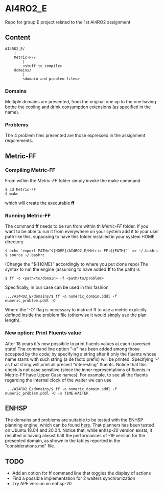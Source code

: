 # AI4RO2_E
Repo for group E project related to the 1st AI4RO2 assignment


## Content

```
AI4RO2_E/
	|
	Metric-FF/
		|
		<stuff to compile>
	domains/
		|
		<domain and problem files>
```

### Domains

Multiple domains are presented, from the original one up to the one having bothe the cooling and drink consumption
extensions (as specified in the name).

### Problems

The 4 problem files presented are those expressed in the assignment requirements.

## Metric-FF

### Compiling Metric-FF

From within the *Metric-FF* folder simply invoke the make command
```
$ cd Metric-FF
$ make
```
which will create the executable **ff**

### Running Metric-FF

The command **ff** needs to be run from within th *Metric-FF* folder.
If you want to be able tu run it from everywhere on your system add it to your user path like this, supposing to have this folder installed in your system HOME directory
```
$ echo 'export PATH="${HOME}/AI4RO2_E/Metric-FF:${PATH}"' >> ~/.bashrc
$ source ~/.bashrc
```
(Change the "${HOME}" accordingly to where you put clone repo)
The syntax to run the engine (assuming to have added **ff** to the path) is
```
$ ff -o <path/to/domain> -f <path/to/problem>
```
Specifically, in our case can be used in this fashion
```
.../AI4RO2_E/domains/$ ff -o numeric_domain.pddl -f numeric_problem.pddl -O
```
Where the '-O' flag is necessary to instruct ff to use a metric explicitly defined inside the problem file (otherwise it would simply use the plan length).

### New option: Print Fluents value

After 18 years it's now possibile to print fluents values at each traversed state!
The command line option "-s" has been added among those accepted by the code; by specifying a string after it
only the fluents whose name starts with such string (a de facto prefix) will be printed. Specifying '-' as that string
will print all present "interesting" fluents. Notice that this check is not case sensitive (since the inner representations
of fluents in Metric-FF have Upper Case names).
For example, to see all the fluents regarding the internal clock of the waiter we can use
```
.../AI4RO2_E/domains/$ ff -o numeric_domain.pddl -f numeric_problem.pddl -O -s TIME-WAITER
```

## ENHSP

The domains and problems are suitable to be tested with the ENHSP planning engine, which can be found 
[here](https://gitlab.com/enricos83/ENHSP-Public/-/tree/enhsp-19).
That planners has been tested on Ubuntu 18.04 and 20.04.
Notice that, while enhsp-20 version exists, it resulted in having almost half the performances of -19 version for the presented domain, as shown in the tables reported in the "considerations.md" file.

## TODO

-   Add an option for ff command line that toggles the display of actions
-   Find a possible implementation for 2 waiters synchronization
- Try APE version on enhsp-20
